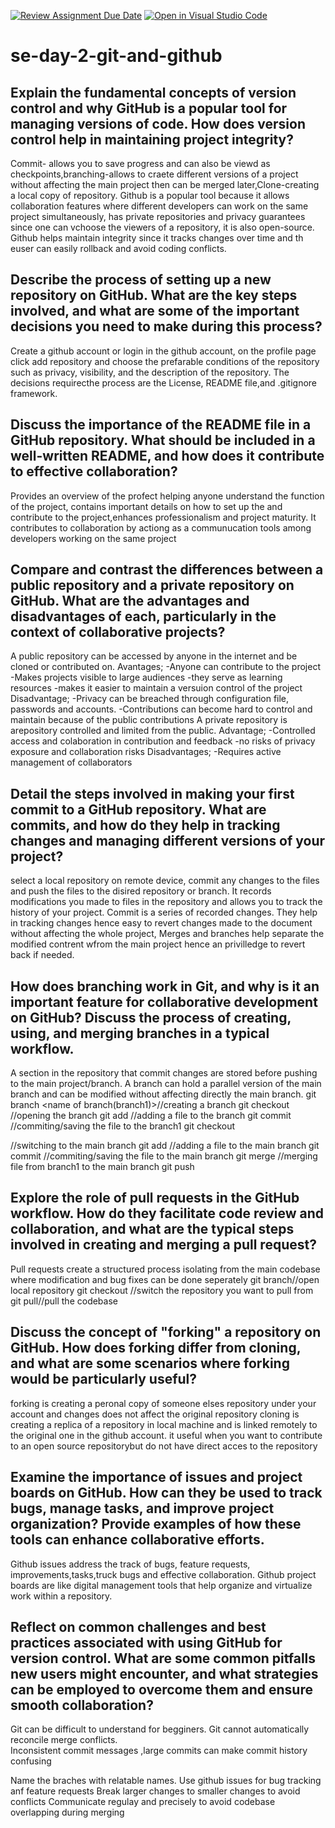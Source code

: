 [![Review Assignment Due Date](https://classroom.github.com/assets/deadline-readme-button-22041afd0340ce965d47ae6ef1cefeee28c7c493a6346c4f15d667ab976d596c.svg)](https://classroom.github.com/a/8wgCKhpZ)
[![Open in Visual Studio Code](https://classroom.github.com/assets/open-in-vscode-2e0aaae1b6195c2367325f4f02e2d04e9abb55f0b24a779b69b11b9e10269abc.svg)](https://classroom.github.com/online_ide?assignment_repo_id=18495059&assignment_repo_type=AssignmentRepo)
# se-day-2-git-and-github
## Explain the fundamental concepts of version control and why GitHub is a popular tool for managing versions of code. How does version control help in maintaining project integrity?
Commit- allows you to save progress and can also be viewd as checkpoints,branching-allows to craete different versions of a project without affecting the main project then can be merged later,Clone-creating a local copy of repository.
Github is a popular tool because it allows collaboration features where different developers can work on the same project simultaneously, has private repositories and privacy guarantees since one can vchoose the viewers of a repository, it is also open-source.
Github helps maintain integrity since it tracks changes over time and th euser can easily rollback and avoid coding conflicts.

## Describe the process of setting up a new repository on GitHub. What are the key steps involved, and what are some of the important decisions you need to make during this process?
Create a github account or login in the github account, on the profile page click add repository and choose the prefarable conditions of the repository such as privacy, visibility, and the description of the repository.
The decisions requirecthe process are the License, README file,and .gitignore framework.

## Discuss the importance of the README file in a GitHub repository. What should be included in a well-written README, and how does it contribute to effective collaboration?
Provides an overview of the profect helping anyone understand the function of the project, contains important details on how to set up the and contribute to the project,enhances professionalism and project maturity.
It contributes to collaboration by actiong as a communucation tools among developers working on the same project

## Compare and contrast the differences between a public repository and a private repository on GitHub. What are the advantages and disadvantages of each, particularly in the context of collaborative projects?
A public repository can be accessed by anyone  in the internet and be cloned or contributed on.
Avantages;
    -Anyone can contribute to the project
    -Makes projects visible to large audiences
    -they serve as learning resources 
    -makes it easier to maintain a versuion control of the project
Disadvantage;
    -Privacy can be breached through configuration file, passwords and accounts.
    -Contributions can become hard to control and maintain because of the public contributions
A private repository is arepository controlled and limited from the public.
Advantage;
    -Controlled access and colaboration in contribution and feedback
    -no risks of privacy exposure and collaboration risks
Disadvantages;
    -Requires active management of collaborators 

## Detail the steps involved in making your first commit to a GitHub repository. What are commits, and how do they help in tracking changes and managing different versions of your project?
select a local repository on remote device, commit  any changes to the files and push the files to the disired repository or branch.
 It records modifications you made to files in the repository and allows you to track the history of your project.
 Commit is a series of recorded changes.
 They help in tracking changes hence easy to revert changes made to the document without affecting the whole project, Merges and branches help separate the modified contrent wfrom the main project hence an privilledge to revert back if needed.

## How does branching work in Git, and why is it an important feature for collaborative development on GitHub? Discuss the process of creating, using, and merging branches in a typical workflow.
A section in the repository that commit changes are stored before pushing to the main project/branch. 
A branch can hold a parallel version of the main branch and can be modified without affecting directly the main branch.
    git branch <name of branch(branch1)>//creating a branch
    git checkout <branch1>//opening the branch
    git add <file>//adding a file to the branch
    git commit <file>//commiting/saving the file to the branch1
    git  checkout <main branch>//switching to the main branch
    git add <file>//adding a file to the main branch
    git commit <file>//commiting/saving the file to the main branch
    git merge <file>//merging file from branch1 to the main branch
    git push <main branch>

## Explore the role of pull requests in the GitHub workflow. How do they facilitate code review and collaboration, and what are the typical steps involved in creating and merging a pull request?
Pull requests create a structured process isolating from the main codebase where modification and bug fixes can be done seperately
    git branch//open local repository
    git checkout <branch name>//switch the repository you want to pull from
    git pull//pull the codebase

## Discuss the concept of "forking" a repository on GitHub. How does forking differ from cloning, and what are some scenarios where forking would be particularly useful?
forking is creating a peronal copy of someone elses repository under your account and changes does not affect the original repository
cloning is creating a replica of a repository in local machine and is linked remotely to the original one in the github account.
it useful when you want to contribute to an open source repositorybut do not have direct acces to the repository

## Examine the importance of issues and project boards on GitHub. How can they be used to track bugs, manage tasks, and improve project organization? Provide examples of how these tools can enhance collaborative efforts.
Github issues address the track of bugs, feature requests, improvements,tasks,truck bugs and effective collaboration.
Github project boards are like digital management tools that help organize and virtualize work within a repository. 
## Reflect on common challenges and best practices associated with using GitHub for version control. What are some common pitfalls new users might encounter, and what strategies can be employed to overcome them and ensure smooth collaboration?
 Git can be difficult to understand for begginers.
 Git cannot automatically reconcile merge conflicts.  
 Inconsistent commit messages ,large commits can make commit history confusing

 Name the braches with relatable names.
 Use github issues for bug tracking anf feature requests
 Break larger changes to smaller changes to avoid conflicts
 Communicate regulay and precisely to avoid codebase overlapping during merging